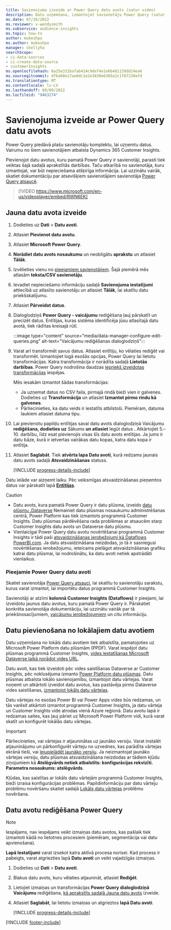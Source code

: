 ```yaml
---
title: Savienojuma izveide ar Power Query datu avots (satur video)
description: Datu uzņemšana, izmantojot savienotāju Power Query (satur video).
ms.date: 07/26/2022
ms.reviewer: v-wendysmith
ms.subservice: audience-insights
ms.topic: how-to
author: mukeshpo
ms.author: mukeshpo
manager: shellyha
searchScope:
- ci-data-sources
- ci-create-data-source
- customerInsights
ms.openlocfilehash: 6a25e332bafab414c9def4e1e6b461139dd24ea6
ms.sourcegitcommit: dfba60e17ae6dc1e2e3830e6365e2c1f87230afd
ms.translationtype: MT
ms.contentlocale: lv-LV
ms.lasthandoff: 09/09/2022
ms.locfileid: "9463274"
---
```

# <a name="connect-to-a-power-query-data-source"></a>Savienojuma izveide ar Power Query datu avots

Power Query piedāvā plašu savienotāju komplektu, lai uzņemtu datus. Vairumu no šiem savienotājiem atbalsta Dynamics 365 Customer Insights.

Pievienojot datu avotus, kuru pamatā Power Query ir savienotāji, parasti tiek veiktas šajā sadaļā aprakstītās darbības. Taču atkarībā no savienotāja, kuru izmantojat, var būt nepieciešama atšķirīga informācija. Lai uzzinātu vairāk, skatiet dokumentāciju par atsevišķiem savienotājiem savienotāja [Power Query atsaucē](/power-query/connectors/).

> [!VIDEO https://www.microsoft.com/en-us/videoplayer/embed/RWN6EK]

## <a name="create-a-new-data-source"></a>Jauna datu avota izveide

1. Dodieties uz **Dati** > **Datu avoti**.

1. Atlasiet **Pievienot datu avotu**.

1. Atlasiet **Microsoft Power Query**.

1. **Norādiet datu avots nosaukumu** un neobligātu **aprakstu** un atlasiet **Tālāk**.

1. Izvēlieties vienu no [pieejamiem savienotājiem](#available-power-query-data-sources). Šajā piemērā mēs atlasām **teksta/CSV savienotāju**.

1. Ievadiet nepieciešamo informāciju sadaļā **Savienojuma iestatījumi** attiecībā uz atlasīto savienotāju un atlasiet **Tālāk**, lai skatītu datu priekšskatījumu.

1. Atlasiet **Pārveidot datus**.

1. Dialoglodziņš **Power Query - vaicājumu** rediģēšana ļauj pārskatīt un precizēt datus. Entītijas, kuras sistēma identificēja jūsu atlasītajā datu avotā, tiek rādītas kreisajā rūtī.

   :::image type="content" source="media/data-manager-configure-edit-queries.png" alt-text="Vaicājumu rediģēšanas dialoglodziņš":::

1. Varat arī transformēt savus datus. Atlasiet entītiju, ko vēlaties rediģēt vai transformēt. Izmantojiet logā esošās opcijas, Power Query lai lietotu transformācijas. Katra transformācija ir norādīta sadaļā **Lietotās darbības**. Power Query nodrošina daudzas [iepriekš izveidotas transformācijas](/power-query/power-query-what-is-power-query#transformations) iespējas.

   Mēs iesakām izmantot šādas transformācijas:

   - Ja uzņemat datus no CSV faila, pirmajā rindā bieži vien ir galvenes. Dodieties uz **Transformācija** un atlasiet **Izmantot pirmo rindu kā galvenes**.
   - Pārliecinieties, ka datu veids ir iestatīts atbilstoši. Piemēram, datuma laukiem atlasiet datuma tipu.

1. Lai pievienotu papildu entītijas savai datu avots dialoglodziņā Vaicājumu **rediģēšana, dodieties uz** Sākums **un atlasiet** Iegūt datus **.** Atkārtojiet 5.–10. darbību, līdz esat pievienojis visas šīs datu avots entītijas. Ja jums ir datu bāze, kurā ir ietvertas vairākas datu kopas, katra datu kopa ir entītija.

1. Atlasiet **Saglabāt**. Tiek **atvērta lapa Datu avoti**, kurā redzams jaunais datu avots sadaļā **Atsvaidzināšanas** statuss.

   [!INCLUDE [progress-details-include](includes/progress-details-pane.md)]

Datu ielāde var aizņemt laiku. Pēc veiksmīgas atsvaidzināšanas pieņemtos datus var pārskatīt lapā [**Entītijas**](entities.md).

> [!CAUTION]
>
> - Datu avots, kura pamatā Power Query ir datu plūsma, izveido [datu plūsmu .Dataverse](/power-query/dataflows/overview-dataflows-across-power-platform-dynamics-365) Nemainiet datu plūsmas nosaukumu administrēšanas centrā, Power Platform kas tiek izmantots programmā Customer Insights. Datu plūsmas pārdēvēšana rada problēmas ar atsaucēm starp Customer Insights datu avots un Dataverse datu plūsmu.
> - Vienlaicīgai Power Query datu avotu novērtēšanai programmā Customer Insights ir tādi paši [atsvaidzināšanas ierobežojumi kā Dataflows PowerBI.com](/power-query/power-query-online-limits#refresh-limits). Ja datu atsvaidzināšana neizdodas, jo tā ir sasniegusi novērtēšanas ierobežojumu, ieteicams pielāgot atsvaidzināšanas grafiku katrai datu plūsmai, lai nodrošinātu, ka datu avoti netiek apstrādāti vienlaikus.

### <a name="available-power-query-data-sources"></a>Pieejamie Power Query datu avoti

Skatiet savienotāja [Power Query atsauci](/power-query/connectors/), lai skatītu to savienotāju sarakstu, kurus varat izmantot, lai importētu datus programmā Customer Insights.

Savienotāji ar atzīmi **kolonnā Customer Insights (Dataflows)** ir pieejami, lai izveidotu jaunus datu avotus, kuru pamatā Power Query ir. Pārskatiet konkrēta savienotāja dokumentāciju, lai uzzinātu vairāk par tā priekšnosacījumiem, [vaicājumu ierobežojumiem](/power-query/power-query-online-limits) un citu informāciju.

## <a name="add-data-from-on-premises-data-sources"></a>Datu pievienošana no lokālajiem datu avotiem

Datu uzņemšana no lokāls datu avotiem tiek atbalstīta, pamatojoties uz Microsoft Power Platform datu plūsmām (PPDF). Varat iespējot datu plūsmas programmā Customer Insights, [vides iestatīšanas Microsoft Dataverse laikā norādot vides URL](create-environment.md).

Datu avoti, kas tiek izveidoti pēc vides saistīšanas Dataverse ar Customer Insights, pēc noklusējuma izmanto [Power Platform datu plūsmas](/power-query/dataflows/overview-dataflows-across-power-platform-dynamics-365). Datu plūsmas atbalsta lokālo savienojamību, izmantojot datu vārtejas. Varat noņemt un atkārtoti izveidot datu avotus, kas pastāvēja pirms Dataverse vides saistīšanas, [izmantojot lokāls datu vārtejas](/data-integration/gateway/service-gateway-app).

Datu vārtejas no esošas Power BI vai Power Apps vides būs redzamas, un tās varēsit atkārtoti izmantot programmā Customer Insights, ja datu vārteja un Customer Insights vide atrodas vienā Azure reģionā. Datu avotu lapā ir redzamas saites, kas ļauj pāriet uz Microsoft Power Platform vidi, kurā varat skatīt un konfigurēt lokālās datu vārtejas.

> [!IMPORTANT]
> Pārliecinieties, vai vārtejas ir atjauninātas uz jaunāko versiju. Varat instalēt atjauninājumu un pārkonfigurēt vārteju no uzvednes, kas parādīta vārtejas ekrānā tieši, vai [lejupielādēt jaunāko versiju](https://powerapps.microsoft.com/downloads/). Ja neizmantojat jaunāko vārtejas versiju, datu plūsmas atsvaidzināšana neizdodas ar tādiem kļūdu ziņojumiem kā **Atslēgvārds netiek atbalstīts: konfigurācijas rekvizīti. Parametra nosaukums: atslēgvārds**.
>
> Kļūdas, kas saistītas ar lokāls datu vārtejām programmā Customer Insights, bieži izraisa konfigurācijas problēmas. Papildinformāciju par datu vārteju problēmu novēršanu skatiet sadaļā [Lokāls datu vārtejas](/data-integration/gateway/service-gateway-tshoot) problēmu novēršana.

## <a name="edit-power-query-data-sources"></a>Datu avotu rediģēšana Power Query

> [!NOTE]
> Iespējams, nav iespējams veikt izmaiņas datu avotos, kas pašlaik tiek izmantoti kādā no lietotnes procesiem (piemēram, segmentācija vai datu apvienošana).
>
> **Lapā Iestatījumi** varat izsekot katra aktīvā procesa norisei. Kad process ir pabeigts, varat atgriezties lapā **Datu avoti** un veikt vajadzīgās izmaiņas.

1. Dodieties uz **Dati** > **Datu avoti**.

1. Blakus datu avots, kuru vēlaties atjaunināt, atlasiet **Rediģēt**.

1. Lietojiet izmaiņas un transformācijas **Power Query dialoglodziņā Vaicājumu** rediģēšana, [kā aprakstīts sadaļā Jauna datu avots](#create-a-new-data-source) izveide.

1. Atlasiet **Saglabāt**, lai lietotu izmaiņas un atgrieztos **lapā Datu avoti**.

   [!INCLUDE [progress-details-include](includes/progress-details-pane.md)]

[!INCLUDE [footer-include](includes/footer-banner.md)]
